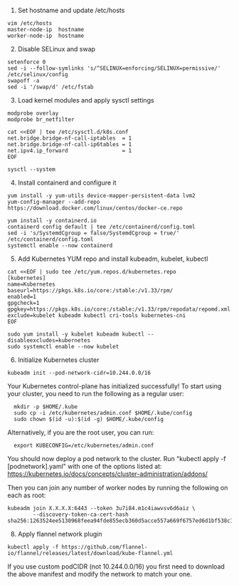 1. Set hostname and update /etc/hosts   
```
vim /etc/hosts
master-node-ip	hostname
worker-node-ip	hostname
```
2. Disable SELinux and swap
```
setenforce 0
sed -i --follow-symlinks 's/^SELINUX=enforcing/SELINUX=permissive/' /etc/selinux/config
swapoff -a
sed -i '/swap/d' /etc/fstab
```
3. Load kernel modules and apply sysctl settings
```
modprobe overlay
modprobe br_netfilter

cat <<EOF | tee /etc/sysctl.d/k8s.conf
net.bridge.bridge-nf-call-iptables  = 1
net.bridge.bridge-nf-call-ip6tables = 1
net.ipv4.ip_forward                 = 1
EOF

sysctl --system
```
4. Install containerd and configure it
```
yum install -y yum-utils device-mapper-persistent-data lvm2
yum-config-manager --add-repo https://download.docker.com/linux/centos/docker-ce.repo

yum install -y containerd.io
containerd config default | tee /etc/containerd/config.toml
sed -i 's/SystemdCgroup = false/SystemdCgroup = true/' /etc/containerd/config.toml
systemctl enable --now containerd
```
5. Add Kubernetes YUM repo and install kubeadm, kubelet, kubectl
```
cat <<EOF | sudo tee /etc/yum.repos.d/kubernetes.repo
[kubernetes]
name=Kubernetes
baseurl=https://pkgs.k8s.io/core:/stable:/v1.33/rpm/
enabled=1
gpgcheck=1
gpgkey=https://pkgs.k8s.io/core:/stable:/v1.33/rpm/repodata/repomd.xml.key
exclude=kubelet kubeadm kubectl cri-tools kubernetes-cni
EOF

sudo yum install -y kubelet kubeadm kubectl --disableexcludes=kubernetes
sudo systemctl enable --now kubelet
```
6. Initialize Kubernetes cluster
```
kubeadm init --pod-network-cidr=10.244.0.0/16
```
Your Kubernetes control-plane has initialized successfully!
To start using your cluster, you need to run the following as a regular user:
```
  mkdir -p $HOME/.kube
  sudo cp -i /etc/kubernetes/admin.conf $HOME/.kube/config
  sudo chown $(id -u):$(id -g) $HOME/.kube/config
```
Alternatively, if you are the root user, you can run:
```
  export KUBECONFIG=/etc/kubernetes/admin.conf
```
You should now deploy a pod network to the cluster.
Run "kubectl apply -f [podnetwork].yaml" with one of the options listed at:
  https://kubernetes.io/docs/concepts/cluster-administration/addons/

Then you can join any number of worker nodes by running the following on each as root:
```
kubeadm join X.X.X.X:6443 --token 3u7i84.m1c4iawvsv6d6aiz \
        --discovery-token-ca-cert-hash sha256:1263524ee5130968feea94fde855ecb360d5acce557a669f6757ed6d1bf538c1  
```
8. Apply flannel network plugin
```
kubectl apply -f https://github.com/flannel-io/flannel/releases/latest/download/kube-flannel.yml
```
If you use custom podCIDR (not 10.244.0.0/16) you first need to download the above manifest and modify the network to match your one.
